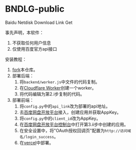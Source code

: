 # BNDLG-public
Baidu Netdisk Download Link Get 

事先声明，本软件：
1. 不获取任何用户信息
2. 仅使用百度官方api接口

安装教程：
1. [fork](https://github.com/lemonorangeapple/BNDLG-public/fork)本仓库。
2. 部署后端：
   1. 将`backend/worker.js`中文件的代码复制。
   2. 在[Cloudflare Worker](https://workers.cloudflare.com/)创建一个worker。
   3. 将代码编辑为第2.i步复制的代码。
3. 部署前端：
   1. 将`config.py`中的`api_link`改为部署的api地址。
   2. 去[百度网盘开放平台](https://pan.baidu.com/union/)接入，创建应用并获取AppKey。
   3. 将`config.py`中的`client_id`改为AppKey。
   4. 在[百度网盘开放平台控制台](https://pan.baidu.com/union/console/applist)中打开第3.ii步中创建的应用。
   5. 在安全设置中，将"OAuth授权回调页"配置为`http://访问域名/login_success`。
   6. 在[vercel](https://vercel.com)中部署。
